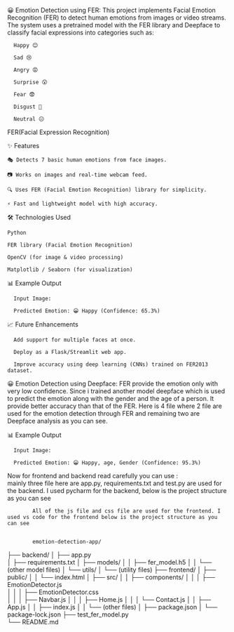 😀 Emotion Detection using FER: This project implements Facial Emotion Recognition (FER) to detect human emotions from images or video streams. The system uses a pretrained model with the FER library and Deepface to classify facial expressions into categories such as:

      Happy 😊
      
      Sad 😢
      
      Angry 😡
      
      Surprise 😲
      
      Fear 😨
      
      Disgust 🤢
      
      Neutral 😐
      
FER(Facial Expression Recognition)

✨ Features

    🎭 Detects 7 basic human emotions from face images.
    
    📷 Works on images and real-time webcam feed.
    
    🔍 Uses FER (Facial Emotion Recognition) library for simplicity.
    
    ⚡ Fast and lightweight model with high accuracy.
    
🛠️ Technologies Used

    Python

    FER library (Facial Emotion Recognition)
    
    OpenCV (for image & video processing)
    
    Matplotlib / Seaborn (for visualization)

📊 Example Output

      Input Image:
      
      Predicted Emotion: 😀 Happy (Confidence: 65.3%)

📈 Future Enhancements

      Add support for multiple faces at once.
      
      Deploy as a Flask/Streamlit web app.
      
      Improve accuracy using deep learning (CNNs) trained on FER2013 dataset.

😀 Emotion Detection using Deepface: FER provide the emotion only with very low confidence. Since i trained another model deepface which is used to predict the emotion along with the gender and the age of a person. It provide better accuracy than that of the FER. Here is 4 file where 2 file are used for the emotion detection through FER and remaining two are Deepface analysis as you can see.

📊 Example Output

      Input Image:
      
      Predicted Emotion: 😀 Happy, age, Gender (Confidence: 95.3%)


Now for frontend and backend read carefully you can use :  
            mainly three file here are app.py, requirements.txt and test.py are used for the backend. I used pycharm for the backend, below is the project structure as you can see

            All of the js file and css file are used for the frontend. I used vs code for the frontend below is the project structure as you can see


            emotion-detection-app/
├── backend/
│   ├── app.py                  
│   ├── requirements.txt
│   ├── models/
│   │   ├── fer_model.h5
│   │   └── (other model files)
│   └── utils/
│       └── (utility files)
├── frontend/
│   ├── public/
│   │   └── index.html
│   ├── src/
│   │   ├── components/
│   │   │   ├── EmotionDetector.js  
│   │   │   ├── EmotionDetector.css  
│   │   │   ├── Navbar.js
│   │   │   ├── Home.js
│   │   │   └── Contact.js
│   │   ├── App.js
│   │   ├── index.js
│   │   └── (other files)
│   ├── package.json
│   └── package-lock.json
├── test_fer_model.py          
└── README.md
      
